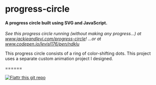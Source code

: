 # progress-circle

#### A progress circle built using SVG and JavaScript.

_See this progress circle running (without making any progress...) at www.jackieandlevi.com/progress-circle!_
_...or at www.codepen.io/levisl176/pen/ndklu_

This progress circle consists of a ring of color-shifting dots. This project uses a separate custom animation project I designed.

======

[![Flattr this git repo](http://api.flattr.com/button/flattr-badge-large.png)](https://flattr.com/submit/auto?user_id=levisl176&url=github.com/levisl176/progress-circle&title=progress-circle&language=javascript&tags=github&category=software)
